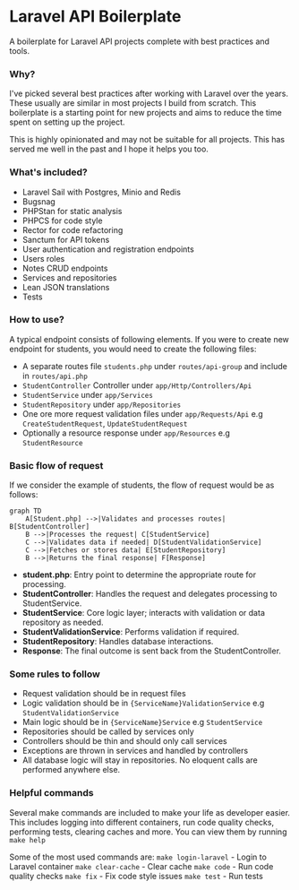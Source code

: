 # Laravel API Boilerplate
A boilerplate for Laravel API projects complete with best practices and tools.

### Why?
I've picked several best practices after working with Laravel over the years. These usually are similar in most projects I build from scratch. This boilerplate is a starting point for new projects and aims to reduce the time spent on setting up the project.

This is highly opinionated and may not be suitable for all projects. This has served me well in the past and I hope it helps you too.

### What's included?
- Laravel Sail with Postgres, Minio and Redis
- Bugsnag
- PHPStan for static analysis
- PHPCS for code style
- Rector for code refactoring
- Sanctum for API tokens
- User authentication and registration endpoints
- Users roles
- Notes CRUD endpoints
- Services and repositories
- Lean JSON translations
- Tests

### How to use?
A typical endpoint consists of following elements. If you were to create new endpoint for students, you would need to create the following files:
- A separate routes file `students.php` under `routes/api-group` and include in `routes/api.php`
- `StudentController` Controller under `app/Http/Controllers/Api`
- `StudentService` under `app/Services`
- `StudentRepository` under `app/Repositories`
- One ore more request validation files under `app/Requests/Api` e.g `CreateStudentRequest`, `UpdateStudentRequest`
- Optionally a resource response under `app/Resources` e.g `StudentResource`

### Basic flow of request
If we consider the example of students, the flow of request would be as follows:

```mermaid
graph TD
    A[Student.php] -->|Validates and processes routes| B[StudentController]
    B -->|Processes the request| C[StudentService]
    C -->|Validates data if needed| D[StudentValidationService]
    C -->|Fetches or stores data| E[StudentRepository]
    B -->|Returns the final response| F[Response]
```

- **student.php**: Entry point to determine the appropriate route for processing.
- **StudentController**: Handles the request and delegates processing to StudentService.
- **StudentService**: Core logic layer; interacts with validation or data repository as needed.
- **StudentValidationService**: Performs validation if required.
- **StudentRepository**: Handles database interactions.
- **Response**: The final outcome is sent back from the StudentController.

### Some rules to follow
- Request validation should be in request files
- Logic validation should be in `{ServiceName}ValidationService` e.g `StudentValidationService`
- Main logic should be in `{ServiceName}Service` e.g `StudentService`
- Repositories should be called by services only
- Controllers should be thin and should only call services
- Exceptions are thrown in services and handled by controllers
- All database logic will stay in repositories. No eloquent calls are performed anywhere else.

### Helpful commands
Several make commands are included to make your life as developer easier. This includes logging into different containers, run code quality checks, performing tests, clearing caches and more. You can view them by running `make help`

Some of the most used commands are:
`make login-laravel` - Login to Laravel container
`make clear-cache` - Clear cache
`make code` - Run code quality checks
`make fix` - Fix code style issues
`make test` - Run tests
